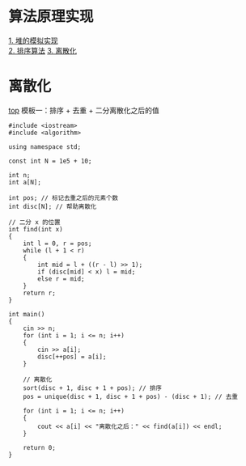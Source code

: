 # 算法原理实现
 [1. 堆的模拟实现](堆的模拟实现.md)   
 [2. 排序算法](排序.md)
 [3. 离散化](#离散化)



# 离散化
[top](#离散化)
模板一：排序 + 去重 + 二分离散化之后的值
```
#include <iostream>
#include <algorithm>

using namespace std;

const int N = 1e5 + 10;

int n;
int a[N];

int pos; // 标记去重之后的元素个数
int disc[N]; // 帮助离散化

// 二分 x 的位置
int find(int x)
{
	int l = 0, r = pos;
	while (l + 1 < r)
	{
		int mid = l + ((r - l) >> 1);
		if (disc[mid] < x) l = mid;
		else r = mid;
	}
	return r;
}

int main()
{
	cin >> n;
	for (int i = 1; i <= n; i++)
	{
		cin >> a[i];
		disc[++pos] = a[i];
	}

	// 离散化
	sort(disc + 1, disc + 1 + pos); // 排序
	pos = unique(disc + 1, disc + 1 + pos) - (disc + 1); // 去重

	for (int i = 1; i <= n; i++)
	{
		cout << a[i] << "离散化之后：" << find(a[i]) << endl;
	}

	return 0;
}
```
